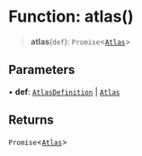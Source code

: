 # Function: atlas()

> **atlas**(`def`): `Promise`\<[`Atlas`](/api/classes/Atlas)\>

## Parameters

• **def**: [`AtlasDefinition`](/api/interfaces/AtlasDefinition) \| [`Atlas`](/api/classes/Atlas)

## Returns

`Promise`\<[`Atlas`](/api/classes/Atlas)\>

